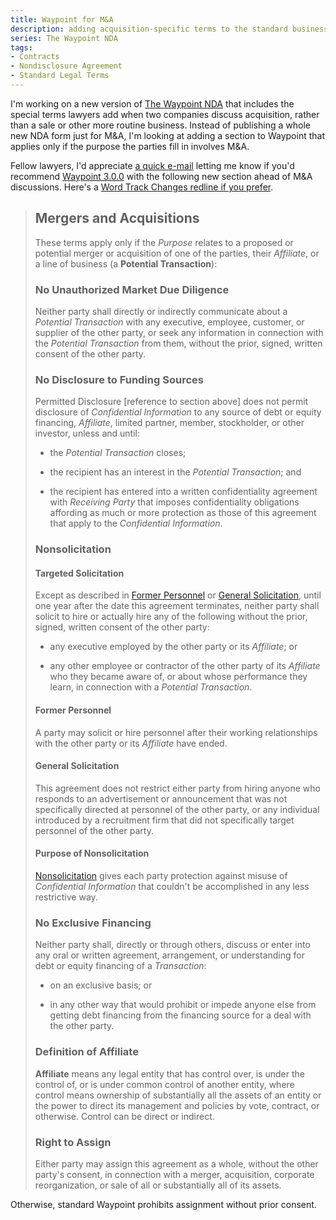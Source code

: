 ```yaml
---
title: Waypoint for M&A
description: adding acquisition-specific terms to the standard business NDA
series: The Waypoint NDA
tags:
- Contracts
- Nondisclosure Agreement
- Standard Legal Terms
---
```


I'm working on a new version of [The Waypoint NDA](https://waypointnda.com) that includes the special terms lawyers add when two companies discuss acquisition, rather than a sale or other more routine business.  Instead of publishing a whole new NDA form just for M&A, I'm looking at adding a section to Waypoint that applies only if the purpose the parties fill in involves M&A.

Fellow lawyers, I'd appreciate [a quick e-mail](mailto:kyle@kemitchell.com?subject=Waypoint%20for%20M%26A) letting me know if you'd recommend [Waypoint 3.0.0](https://waypointnda.com/3.0.0) with the following new section ahead of M&A discussions.  Here's a [Word Track Changes redline if you prefer](/files/waypoint-m-and-a-draft.docx).

> ## Mergers and Acquisitions
>
> These terms apply only if the _Purpose_ relates to a proposed or potential merger or acquisition of one of the parties, their _Affiliate_, or a line of business (a **Potential Transaction**):
>
> ### No Unauthorized Market Due Diligence
>
> Neither party shall directly or indirectly communicate about a _Potential Transaction_ with any executive, employee, customer, or supplier of the other party, or seek any information in connection with the _Potential Transaction_ from them, without the prior, signed, written consent of the other party.
>
> ### No Disclosure to Funding Sources
>
> Permitted Disclosure [reference to section above] does not permit disclosure of _Confidential Information_ to any source of debt or equity financing, _Affiliate_, limited partner, member, stockholder, or other investor, unless and until:
>
> - the _Potential Transaction_ closes;
>
> - the recipient has an interest in the _Potential Transaction_; and
>
> <!-- Note: The following language parallels permission for disclosure to Personnel. -->
>
> - the recipient has entered into a written confidentiality agreement with _Receiving Party_ that imposes confidentiality obligations affording as much or more protection as those of this agreement that apply to the _Confidential Information_.
>
> ### Nonsolicitation
>
> #### Targeted Solicitation
>
> Except as described in [Former Personnel](#former-personnel) or [General Solicitation](#general-solicitation), until one year after the date this agreement terminates, neither party shall solicit to hire or actually hire any of the following without the prior, signed, written consent of the other party:
>
> - any executive employed by the other party or its _Affiliate_; or
>
> - any other employee or contractor of the other party of its _Affiliate_ who they became aware of, or about whose performance they learn, in connection with a _Potential Transaction_.
>
> #### Former Personnel
>
> A party may solicit or hire personnel after their working relationships with the other party or its _Affiliate_ have ended.
>
> #### General Solicitation
>
> This agreement does not restrict either party from hiring anyone who responds to an advertisement or announcement that was not specifically directed at personnel of the other party, or any individual introduced by a recruitment firm that did not specifically target personnel of the other party.
>
> #### Purpose of Nonsolicitation
>
> [Nonsolicitation](#nonsolicitation) gives each party protection against misuse of _Confidential Information_ that couldn't be accomplished in any less restrictive way.
>
> ### No Exclusive Financing
>
> Neither party shall, directly or through others, discuss or enter into any oral or written agreement, arrangement, or understanding for debt or equity financing of a _Transaction_:
>
> - on an exclusive basis; or
>
> - in any other way that would prohibit or impede anyone else from getting debt financing from the financing source for a deal with the other party.
>
> ### Definition of Affiliate
>
> **Affiliate** means any legal entity that has control over, is under the control of, or is under common control of another entity, where control means ownership of substantially all the assets of an entity or the power to direct its management and policies by vote, contract, or otherwise.  Control can be direct or indirect.
>
> ### Right to Assign
>
> Either party may assign this agreement as a whole, without the other party's consent, in connection with a merger, acquisition, corporate reorganization, or sale of all or substantially all of its assets.

Otherwise, standard Waypoint prohibits assignment without prior consent.
